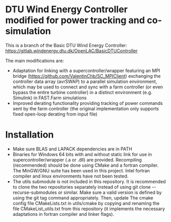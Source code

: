 # DTU Wind Energy Controller modified for power tracking and co-simulation

This is a branch of the Basic DTU Wind Energy Controller:
https://gitlab.windenergy.dtu.dk/OpenLAC/BasicDTUController

The main modifications are:
- Adaptation for linking with a supercontroller/wrapper featuring an MPI bridge (https://github.com/ValentinChb/SC_MPIClient) exchanging the controller data array (avrSWAP) to a parallel simulation environment, which may be used to connect and sync with a farm controller (or even bypass the entire turbine controller) in a distinct environment (e.g. Simulink) in FAST.Farm simulations
- Improved derating functionality providing tracking of power commands sent by the farm controller (the original implementation only supports fixed open-loop derating from input file)

# Installation
- Make sure BLAS and LAPACK dependencies are in PATH
- Binaries for Windows 64 bits with and without static link for use in supercontroller/wrapper (.a or .dll) are provided. Recompiling (recommended) should be done using CMake and a fortran compiler. The MinGW/GNU suite has been used in this project. Intel fortran compiler and linux environments have not been tested.
- The utils submodule is not included in this repository. It is recommended to clone the two repositories separately instead of using git clone --recurse-submodules or similar. Make sure a valid version is defined by using the git tag command appropriately. Then, update The cmake config file CMakeLists.txt in utils/cmake by copying and renaming the file CMakeList_utils.txt from this repository (it implements the necessary adaptations in fortran compiler and linker flags).

